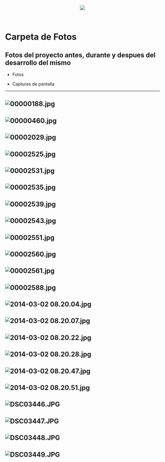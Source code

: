 <br/>
<p align="center">
  <img src="https://avatars2.githubusercontent.com/u/15052789?v=3&s=200">
</p>
<br/>

# Carpeta de Fotos

## Fotos del proyecto antes, durante y despues del desarrollo del mismo

* Fotos

* Capturas de pantalla

---
![00000188.jpg](/Fotos/00000188.jpg)
---
![00000460.jpg](/Fotos/00000460.jpg)
---
![00002029.jpg](/Fotos/00002029.jpg)
---
![00002525.jpg](/Fotos/00002525.jpg)
---
![00002531.jpg](/Fotos/00002531.jpg)
---
![00002535.jpg](/Fotos/00002535.jpg)
---
![00002539.jpg](/Fotos/00002539.jpg)
---
![00002543.jpg](/Fotos/00002543.jpg)
---
![00002551.jpg](/Fotos/00002551.jpg)
---
![00002560.jpg](/Fotos/00002560.jpg)
---
![00002561.jpg](/Fotos/00002561.jpg)
---
![00002588.jpg](/Fotos/00002588.jpg)
---
![2014-03-02 08.20.04.jpg](/Fotos/2014-03-02%2008.20.04.jpg)
---
![2014-03-02 08.20.07.jpg](/Fotos/2014-03-02%2008.20.07.jpg)
---
![2014-03-02 08.20.22.jpg](/Fotos/2014-03-02%2008.20.22.jpg)
---
![2014-03-02 08.20.28.jpg](/Fotos/2014-03-02%2008.20.28.jpg)
---
![2014-03-02 08.20.47.jpg](/Fotos/2014-03-02%2008.20.47.jpg)
---
![2014-03-02 08.20.51.jpg](/Fotos/2014-03-02%2008.20.51.jpg)
---
![DSC03446.JPG](/Fotos/DSC03446.JPG)
---
![DSC03447.JPG](/Fotos/DSC03447.JPG)
---
![DSC03448.JPG](/Fotos/DSC03448.JPG)
---
![DSC03449.JPG](/Fotos/DSC03449.JPG)
---
